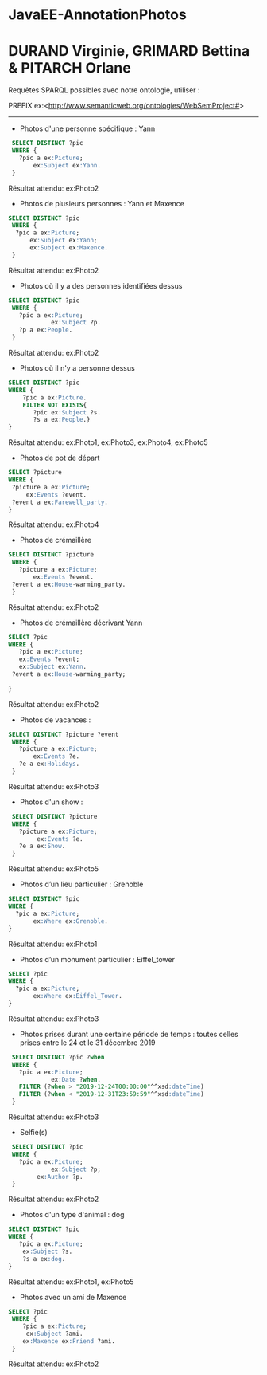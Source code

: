 # JavaEE-AnnotationPhotos
# DURAND Virginie, GRIMARD Bettina & PITARCH Orlane

Requêtes SPARQL possibles avec notre ontologie, utiliser : 

PREFIX ex:<<http://www.semanticweb.org/ontologies/WebSemProject#>>

---

* Photos d'une personne spécifique : Yann
 ```sql
  SELECT DISTINCT ?pic
  WHERE {
    ?pic a ex:Picture;
        ex:Subject ex:Yann.
  }
   ```
Résultat attendu: ex:Photo2

* Photos de plusieurs personnes : Yann et Maxence
 ```sql
 SELECT DISTINCT ?pic
  WHERE {
   ?pic a ex:Picture;
       ex:Subject ex:Yann;
       ex:Subject ex:Maxence.
  }
   ```
Résultat attendu: ex:Photo2 

* Photos où il y a des personnes identifiées dessus   
 ```sql
SELECT DISTINCT ?pic
  WHERE {
    ?pic a ex:Picture;
             ex:Subject ?p.
    ?p a ex:People.
  }
   ```
Résultat attendu: ex:Photo2 

* Photos où il n'y a personne dessus
 ```sql
 SELECT DISTINCT ?pic
 WHERE {
     ?pic a ex:Picture.
     FILTER NOT EXISTS{
    	?pic ex:Subject ?s.
    	?s a ex:People.}
 }
   ```
Résultat attendu: ex:Photo1, ex:Photo3, ex:Photo4, ex:Photo5

* Photos de pot de départ 
 ```sql
SELECT ?picture
WHERE {
  ?picture a ex:Picture;
      ex:Events ?event.
  ?event a ex:Farewell_party.
}
   ```
Résultat attendu: ex:Photo4

* Photos de crémaillère
 ```sql
SELECT DISTINCT ?picture 
  WHERE {
    ?picture a ex:Picture;
        ex:Events ?event.
  ?event a ex:House-warming_party.
  }
   ```
Résultat attendu: ex:Photo2

 * Photos de crémaillère décrivant Yann
 ```sql
 SELECT ?pic
 WHERE {
    ?pic a ex:Picture;
	ex:Events ?event;
	ex:Subject ex:Yann.
  ?event a ex:House-warming_party;
  	
 }
  ```
Résultat attendu: ex:Photo2

* Photos de vacances :
 ```sql
 SELECT DISTINCT ?picture ?event
  WHERE {
    ?picture a ex:Picture;
        ex:Events ?e.
	?e a ex:Holidays.
  }
 ```
Résultat attendu: ex:Photo3

* Photos d'un show :
 ```sql
  SELECT DISTINCT ?picture
  WHERE {
    ?picture a ex:Picture;
         ex:Events ?e.
    ?e a ex:Show.
  }
   ```
Résultat attendu: ex:Photo5
  
* Photos d’un lieu particulier : Grenoble 
 ```sql
SELECT DISTINCT ?pic
WHERE {
   ?pic a ex:Picture;
    	ex:Where ex:Grenoble.
}
 ```
Résultat attendu: ex:Photo1

* Photos d’un monument particulier : Eiffel_tower 
 ```sql
SELECT ?pic 
WHERE {
   ?pic a ex:Picture;
        ex:Where ex:Eiffel_Tower.
}
 ```
Résultat attendu: ex:Photo3
 
* Photos prises durant une certaine période de temps : toutes celles prises entre le 24 et le 31 décembre 2019
 ```sql
  SELECT DISTINCT ?pic ?when
  WHERE {
    ?pic a ex:Picture;
             ex:Date ?when.
    FILTER (?when > "2019-12-24T00:00:00"^^xsd:dateTime)
    FILTER (?when < "2019-12-31T23:59:59"^^xsd:dateTime)
  }
  ```
Résultat attendu: ex:Photo3
  
* Selfie(s)
 ```sql
  SELECT DISTINCT ?pic 
  WHERE {
    ?pic a ex:Picture;
             ex:Subject ?p;
	     ex:Author ?p.
  }
  ```
Résultat attendu: ex:Photo2

* Photos d'un type d'animal : dog
```sql
SELECT DISTINCT ?pic
WHERE {
   ?pic a ex:Picture;
    ex:Subject ?s.
    ?s a ex:dog.
}
  ```
Résultat attendu: ex:Photo1, ex:Photo5

* Photos avec un ami de Maxence
```sql
SELECT ?pic
 WHERE {
    ?pic a ex:Picture;
	 ex:Subject ?ami.
  	ex:Maxence ex:Friend ?ami.
 }
   ```
Résultat attendu: ex:Photo2   


  
